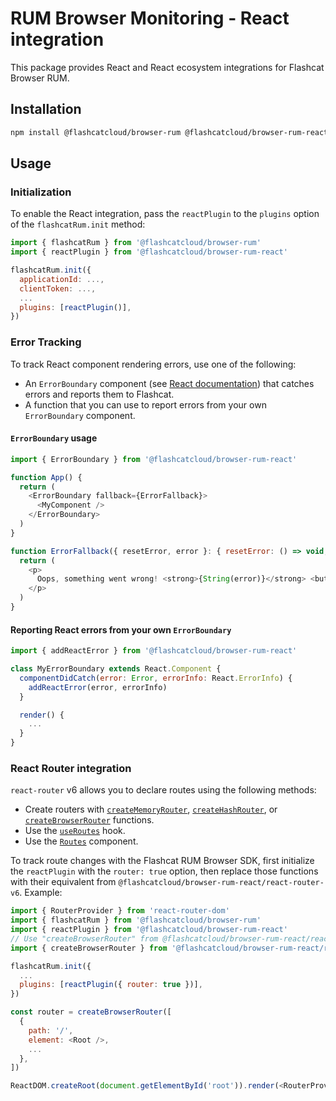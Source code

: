 # RUM Browser Monitoring - React integration

This package provides React and React ecosystem integrations for Flashcat Browser RUM.

## Installation

```bash
npm install @flashcatcloud/browser-rum @flashcatcloud/browser-rum-react
```

## Usage

### Initialization

To enable the React integration, pass the `reactPlugin` to the `plugins` option of the `flashcatRum.init` method:

```javascript
import { flashcatRum } from '@flashcatcloud/browser-rum'
import { reactPlugin } from '@flashcatcloud/browser-rum-react'

flashcatRum.init({
  applicationId: ...,
  clientToken: ...,
  ...
  plugins: [reactPlugin()],
})
```

### Error Tracking

To track React component rendering errors, use one of the following:

- An `ErrorBoundary` component (see [React documentation][1]) that catches errors and reports them to Flashcat.
- A function that you can use to report errors from your own `ErrorBoundary` component.

#### `ErrorBoundary` usage

```javascript
import { ErrorBoundary } from '@flashcatcloud/browser-rum-react'

function App() {
  return (
    <ErrorBoundary fallback={ErrorFallback}>
      <MyComponent />
    </ErrorBoundary>
  )
}

function ErrorFallback({ resetError, error }: { resetError: () => void; error: unknown }) {
  return (
    <p>
      Oops, something went wrong! <strong>{String(error)}</strong> <button onClick={resetError}>Retry</button>
    </p>
  )
}
```

#### Reporting React errors from your own `ErrorBoundary`

```javascript
import { addReactError } from '@flashcatcloud/browser-rum-react'

class MyErrorBoundary extends React.Component {
  componentDidCatch(error: Error, errorInfo: React.ErrorInfo) {
    addReactError(error, errorInfo)
  }

  render() {
    ...
  }
}

```

### React Router integration

`react-router` v6 allows you to declare routes using the following methods:

- Create routers with [`createMemoryRouter`][2], [`createHashRouter`][3], or [`createBrowserRouter`][4] functions.
- Use the [`useRoutes`][5] hook.
- Use the [`Routes`][6] component.

To track route changes with the Flashcat RUM Browser SDK, first initialize the `reactPlugin` with the `router: true` option, then replace those functions with their equivalent from `@flashcatcloud/browser-rum-react/react-router-v6`. Example:

```javascript
import { RouterProvider } from 'react-router-dom'
import { flashcatRum } from '@flashcatcloud/browser-rum'
import { reactPlugin } from '@flashcatcloud/browser-rum-react'
// Use "createBrowserRouter" from @flashcatcloud/browser-rum-react/react-router-v6 instead of react-router-dom:
import { createBrowserRouter } from '@flashcatcloud/browser-rum-react/react-router-v6'

flashcatRum.init({
  ...
  plugins: [reactPlugin({ router: true })],
})

const router = createBrowserRouter([
  {
    path: '/',
    element: <Root />,
    ...
  },
])

ReactDOM.createRoot(document.getElementById('root')).render(<RouterProvider router={router} />)
```

[1]: https://react.dev/reference/react/Component#catching-rendering-errors-with-an-error-boundary
[2]: https://reactrouter.com/en/main/routers/create-memory-router
[3]: https://reactrouter.com/en/main/routers/create-hash-router
[4]: https://reactrouter.com/en/main/routers/create-browser-router
[5]: https://reactrouter.com/en/main/hooks/use-routes
[6]: https://reactrouter.com/en/main/components/routes
